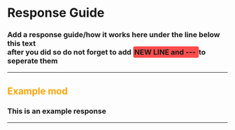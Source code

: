 # Response Guide

<style>
    *[bg] {
        padding: 3px;


        background-color: #ff4d4d;
        border-radius: 4px;
    }
</style>

<h3>Add a response guide/how it works here under the line below this text<br>after you did so do not forget to add <span bg>NEW LINE and --- </span> to seperate them</h3>

---

## <span style="color: orange">Example mod</span>

### This is an example response

---
